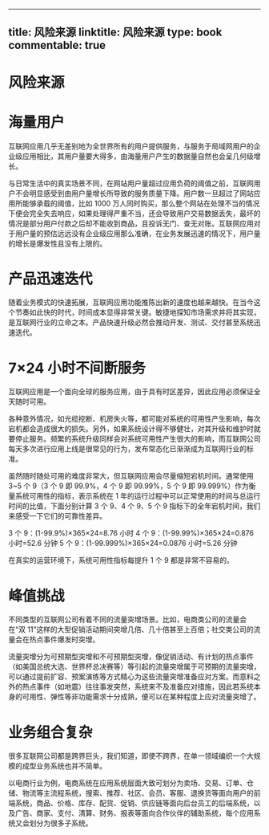 
---
title: 风险来源
linktitle: 风险来源
type: book
commentable: true
---

# 风险来源

# 海量用户

互联网应用几乎无差别地为全世界所有的用户提供服务，与服务于局域网用户的企业级应用相比，其用户量要大得多，由海量用户产生的数据量自然也会呈几何级增长。

与日常生活中的真实场景不同，在网站用户量超过应用负荷的阈值之前，互联网用户不会明显感受到由用户量增长所导致的服务质量下降。用户数一旦超过了网站应用所能够承载的阈值，比如 1000 万人同时购买，那么整个网站在处理不当的情况下便会完全失去响应，如果处理得严重不当，还会导致用户交易数据丢失，最坏的情况是部分用户付款之后却不能收到商品，且投诉无门、查无对账。互联网应用对于用户量的预估远远没有企业级应用那么准确，在业务发展迅速的情况下，用户量的增长是爆发性且没有上限的。

# 产品迅速迭代

随着业务模式的快速拓展，互联网应用功能推陈出新的速度也越来越快。在当今这个节奏如此快的时代，时间成本显得非常关键。敏捷地探知市场需求并将其实现，是互联网行业的立命之本。产品快速升级必然会推动开发、测试、交付甚至系统迅速迭代。

# 7×24 小时不间断服务

互联网应用是一个面向全球的服务应用，由于具有时区差异，因此应用必须保证全天随时可用。

各种意外情况，如光缆挖断、机房失火等，都可能对系统的可用性产生影响，每次宕机都会造成很大的损失。另外，如果系统设计得不够健壮，对其升级和维护时就要停止服务。频繁的系统升级同样会对系统可用性产生很大的影响，而互联网公司每天多次进行应用上线是很常见的行为，发布常态化已渐渐成为互联网行业的标准。

虽然随时随处可用的难度非常大，但互联网应用会尽量缩短宕机时间。通常使用 3~5 个 9（3 个 9 即 99.9%，4 个 9 即 99.99%，5 个 9 即 99.999%）作为衡量系统可用性的指标，表示系统在 1 年的运行过程中可以正常使用的时间与总运行时间的比值，下面分别计算 3 个 9、4 个 9、5 个 9 指标下的全年宕机时间，我们来感受一下它们的可靠性差异。

3 个 9：(1-99.9%)×365×24=8.76 小时
4 个 9：(1-99.99%)×365×24=0.876 小时=52.6 分钟
5 个 9：(1-99.999%)×365×24=0.0876 小时=5.26 分钟

在真实的运营环境下，系统可用性指标每提升 1 个 9 都是非常不容易的。

# 峰值挑战

不同类型的互联网公司有着不同的流量突增场景。比如，电商类公司的流量会在“双 11”这样的大型促销活动期间突增几倍、几十倍甚至上百倍；社交类公司的流量会在热点事件爆发时突增。

流量突增分为可预期型突增和不可预期型突增，像促销活动、有计划的热点事件（如美国总统大选、世界杯总决赛等）等引起的流量突增属于可预期的流量突增，可以通过提前扩容、预案演练等方式精心为这些流量突增准备应对方案。而意料之外的热点事件（如地震）往往事发突然，系统来不及准备应对措施，因此若系统本身的可用性、弹性等非功能需求十分成熟，便可以在某种程度上应对流量突增了。

# 业务组合复杂

很多互联网公司都是跨界巨头，我们知道，即使不跨界，在单一领域编织一个大规模的成型业务系统也并不简单。

以电商行业为例，电商系统在应用系统层面大致可划分为卖场、交易、订单、仓储、物流等主流程系统，搜索、推荐、社区、会员、客服、退换货等面向用户的前端系统，商品、价格、库存、配货、促销、供应链等面向后台员工的后端系统，以及广告、商家、支付、清算、财务、报表等面向合作伙伴的辅助系统，每个应用系统又会划分为很多子系统。

    
